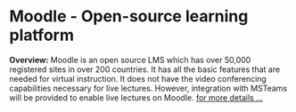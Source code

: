 # Moodle - Open-source learning platform

**Overview:** Moodle is an open source LMS which has over 50,000 registered sites in over 200 countries. It has all the basic features that are needed for virtual instruction. It does not have the video conferencing capabilities necessary for live lectures. However, integration with MSTeams will be provided to enable live lectures on Moodle. [for more details ...](https://moodle.org/)
